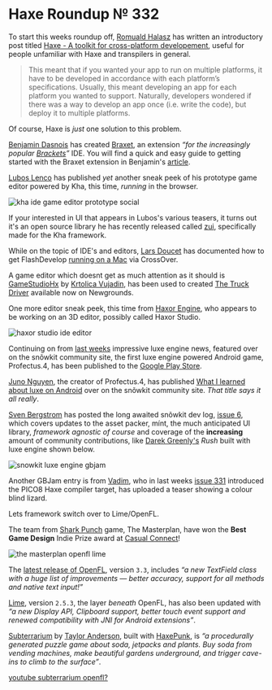 [_template]: ../templates/roundup.html
[date]: / "2015-08-11 10:05:00"
[modified]: / "2015-08-11 10:05:00"
[published]: / "2015-08-11 10:05:00"
[“”]: a ""
# Haxe Roundup № 332

To start this weeks roundup off, [Romuald Halasz][tw1] has written an introductory
post titled [Haxe - A toolkit for cross-platform developement][l1], useful for 
people unfamiliar with Haxe and transpilers in general.

> This meant that if you wanted your app to run on multiple platforms, it have to 
be developed in accordance with each platform’s specifications. Usually, this 
meant developing an app for each platform you wanted to support. Naturally, 
developers wondered if there was a way to develop an app once (i.e. write the code),
but deploy it to multiple platforms.

Of course, Haxe is _just_ one solution to this problem.

[Benjamin Dasnois][tw2] has created [Braxet][l2], an extension _“for the 
increasingly popular [Brackets][l3]”_ IDE. You will find a quick and easy guide
to getting started with the Braxet extension in Benjamin's [article][l2].

[Lubos Lenco][tw3] has published _yet_ another sneak peek of his prototype game
editor powered by Kha, this time, _running_ in the browser.

![kha ide game editor prototype social](/img/332/khaide.png "Lubos Lenco's (@luboslenco) Kha powered game editor.")

If your interested in UI that appears in Lubos's various teasers, it turns out it's
an open source library he has recently released called [zui][l4], specifically made
for the Kha framework.

While on the topic of IDE's and editors, [Lars Doucet][tw4] has documented how
to get FlashDevelop [running on a Mac][l5] via CrossOver.

A game editor which doesnt get as much attention as it should is [GameStudioHx][l6]
by [Krtolica Vujadin][tw5], has been used to created [The Truck Driver][l7] available
now on Newgrounds.

One more editor sneak peek, this time from [Haxor Engine][tw6], who appears to be
working on an 3D editor, possibly called Haxor Studio.

![haxor studio ide editor](/img/332/haxorstudio.jpg "Haxor Engine working on a prototype 3D? editor.")

Continuing on from [last weeks][l8] impressive luxe engine news, featured over on 
the snõwkit community site, the first luxe engine powered Android game,
Profectus.4, has been published to the [Google Play Store][l9].

[Juno Nguyen][tw7], the creator of Profectus.4, has published [What I learned about
luxe on Android][l10] over on the snõwkit community site. _That title says it all really_.

[Sven Bergstrom][tw8] has posted the long awaited snõwkit dev log, [issue 6][l11], 
which covers updates to the asset packer, mínt, the much anticipated UI library, 
_framework agnostic of course_ and coverage of the **increasing** amount of community 
contributions, like [Darek Greenly's][tw9] _Rush_ built with luxe engine shown below.

![snowkit luxe engine gbjam](/img/332/gbjam.png "Darek Greenly (@Zielakpl) building Rush on Linux for GBJam.")

Another GBJam entry is from [Vadim][tw10], who in last weeks [issue 331][l8]
introduced the PICO8 Haxe compiler target, has uploaded a teaser showing a
colour blind lizard.

Lets framework switch over to Lime/OpenFL.

The team from [Shark Punch][tw11] game, The Masterplan, have won the **Best Game Design**
Indie Prize award at [Casual Connect][tw12]!

![the masterplan openfl lime](/img/332/themasterplan.jpg "@SharkPunchHQ win the Best Game Design Indie Prize award!")

The [latest release of OpenFL][l12], version `3.3`, includes _“a new TextField class with 
a huge list of improvements — better accuracy, support for all methods and 
native text input!”_

[Lime][l13], version `2.5.3`, the layer _beneath_ OpenFL, has also been updated with
_“a new Display API, Clipboard support, better touch event support and renewed 
compatibility with JNI for Android extensions”_.

[Subterrarium][l14] by [Taylor Anderson][tw13], built with [HaxePunk][l15], is
_“a procedurally generated puzzle game about soda, jetpacks and plants. Buy soda 
from vending machines, make beautiful gardens underground, and trigger cave-ins to 
climb to the surface”_.

[youtube subterrarium openfl?](Eii9Di0h8SE)

[tw13]: https://twitter.com/ttl_anderson "@ttl_anderson"
[tw12]: https://twitter.com/CasualConnect "@CasualConnect"
[tw11]: https://twitter.com/SharkPunchHQ "@SharkPunchHQ"
[tw10]: https://twitter.com/YellowAfterlife "@YellowAfterlife"
[tw9]: https://twitter.com/Zielakpl "@Zielakpl"
[tw8]: https://twitter.com/___discovery "@___discovery"
[tw7]: https://twitter.com/JunoNgx "@JunoNgx"
[tw6]: https://twitter.com/HaxorEngine "@HaxorEngine"
[tw5]: https://twitter.com/GameStudioHx "@GameStudioHx"
[tw4]: https://twitter.com/larsiusprime "@larsiusprime"
[tw3]: https://twitter.com/luboslenco "@luboslenco"
[tw2]: https://twitter.com/Pignoufou_ "@Pignoufou_"
[tw1]: https://twitter.com/romihalasz "@romihalasz"

[l15]: http://forum.haxepunk.com/index.php?topic=995 "Subterrarium announcement on HaxePunk forums"
[l14]: http://slimefriend.itch.io/subterrarium "Subterrarium on Itch.io"
[l13]: http://lib.haxe.org/p/lime/2.5.3/ "Lime 2.5.3 on HaxeLib"
[l12]: http://lib.haxe.org/p/openfl/3.3.0/ "OpenFL 3.3.0 on HaxeLib"
[l11]: http://snowkit.org/2015/08/10/snowkit-dev-log-6-community/ "Snowkit dev log #6 (community)"
[l10]: http://snowkit.org/2015/08/10/what-i-learned-and-what-you-should-know-about-luxe-on-android/ "What I learned (and what you should know) about luxe on Android"
[l9]: https://play.google.com/store/apps/details?id=com.junongx.profectus4 "Profectus.4 on the Google Play Store"
[l8]: http://haxe.io/roundups/331/ "Haxe Roundup № 331"
[l7]: http://www.newgrounds.com/portal/view/661329 "The Truck Driver"
[l6]: http://gamestudiohx.com/ "GameStudioHx - Cross-platform game editor"
[l5]: https://github.com/fdorg/flashdevelop/issues/818#issuecomment-130445156 "FlashDevelop on OSX via CrossOver"
[l4]: https://github.com/luboslenco/zui "ZUI on GitHub"
[l3]: http://www.brackets.io/ "A modern, open source code editor that understands web design"
[l2]: http://www.benjamindasnois.com/braxet-haxe-in-brackets/ "Braxet - Haxe in Brackets"
[l1]: http://blog.romualdhalasz.com/2015/08/haxe-a-toolkit-for-cross-platform-development/ "Haxe - A toolkit for cross-platform developement"